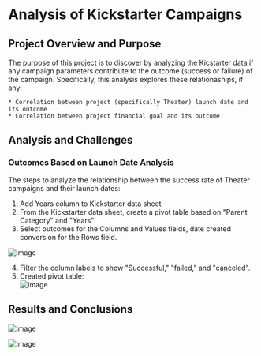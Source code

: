 # Analysis of Kickstarter Campaigns

## Project Overview and Purpose

The purpose of this project is to discover by analyzing the Kicstarter data if any campaign parameters contribute to the outcome (success or failure) of the campaign.  Specifically, this analysis explores these relationaships, if any:

    * Correlation between project (specifically Theater) launch date and its outcome
    * Correlation between project financial goal and its outcome
    
## Analysis and Challenges

### Outcomes Based on Launch Date Analysis

The steps to analyze the relationship between the success rate of Theater campaigns and their launch dates:
   1.  Add Years column to Kickstarter data sheet
   2.  From the Kickstarter data sheet, create a pivot table based on "Parent Category" and "Years"
   3.  Select outcomes for the Columns and Values fields, date created conversion for the Rows field.

![image](https://user-images.githubusercontent.com/84471904/123309279-9358e380-d4d9-11eb-981e-e16d49dd5fbc.png)

   4. Filter the column labels to show "Successful," "failed," and "canceled".  
   5. Created pivot table:  
![image](https://user-images.githubusercontent.com/84471904/123311009-85a45d80-d4db-11eb-9c6a-a93d86b21dbd.png)


## Results and Conclusions
    
![image](https://user-images.githubusercontent.com/84471904/123290734-5cc59d80-d4c6-11eb-8aff-69eb23ad4944.png)


![image](https://user-images.githubusercontent.com/84471904/123289803-9e097d80-d4c5-11eb-96ce-534a19a0e6a1.png)
